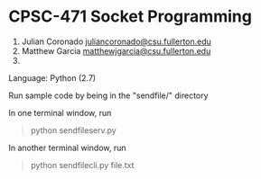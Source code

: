 # CPSC-471 Socket Programming

1. Julian Coronado juliancoronado@csu.fullerton.edu
2. Matthew Garcia matthewjgarcia@csu.fullerton.edu
3.

Language: Python (2.7)

Run sample code by being in the "sendfile/" directory

In one terminal window, run
> python sendfileserv.py

In another terminal window, run
> python sendfilecli.py file.txt

